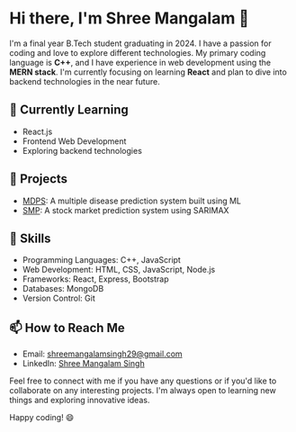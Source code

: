 # Hi there, I'm Shree Mangalam 👋

I'm a final year B.Tech student graduating in 2024. I have a passion for coding and love to explore different technologies. My primary coding language is **C++**, and I have experience in web development using the **MERN stack**. I'm currently focusing on learning **React** and plan to dive into backend technologies in the near future.

## 🌱 Currently Learning

- React.js
- Frontend Web Development
- Exploring backend technologies

## 🔭 Projects


- [MDPS](https://mdpsystem.streamlit.app/): A multiple disease prediction system built using ML
- [SMP](https://stockmarketprediction-sarimax.streamlit.app/): A stock market prediction system using SARIMAX

## 💼 Skills

- Programming Languages: C++, JavaScript
- Web Development: HTML, CSS, JavaScript, Node.js
- Frameworks: React, Express, Bootstrap
- Databases: MongoDB
- Version Control: Git

## 📫 How to Reach Me

- Email: shreemangalamsingh29@gmail.com
- LinkedIn: [Shree Mangalam Singh](https://www.linkedin.com/in/shree-mangalam-singh-6320741b7)

Feel free to connect with me if you have any questions or if you'd like to collaborate on any interesting projects. I'm always open to learning new things and exploring innovative ideas.

Happy coding! 😄
